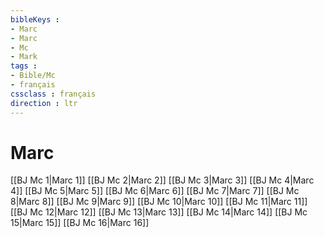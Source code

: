 ```yaml
---
bibleKeys : 
- Marc
- Marc
- Mc
- Mark
tags : 
- Bible/Mc
- français
cssclass : français
direction : ltr
---
```


# Marc

[[BJ Mc 1|Marc 1]]
[[BJ Mc 2|Marc 2]]
[[BJ Mc 3|Marc 3]]
[[BJ Mc 4|Marc 4]]
[[BJ Mc 5|Marc 5]]
[[BJ Mc 6|Marc 6]]
[[BJ Mc 7|Marc 7]]
[[BJ Mc 8|Marc 8]]
[[BJ Mc 9|Marc 9]]
[[BJ Mc 10|Marc 10]]
[[BJ Mc 11|Marc 11]]
[[BJ Mc 12|Marc 12]]
[[BJ Mc 13|Marc 13]]
[[BJ Mc 14|Marc 14]]
[[BJ Mc 15|Marc 15]]
[[BJ Mc 16|Marc 16]]
